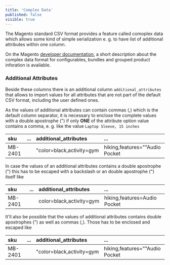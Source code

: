 ```yaml
---
title: 'Complex Data'
published: false
visible: true
---
```


The Magento standard CSV format provides a feature called comoplex data which allows some kind of simple serialization e. g. to have list of additional attributes within one column.

On the Magento [developer documentation](https://docs.magento.com/m2/ce/user_guide/system/data-complex.html), a short description about the complex data format for configurables, bundles and grouped product inforation is available. 

### Additional Attributes

Beside these columns there is an additional column `additional_attributes` that allows to import values for all attributes that are not part of the default CSV format, including the user defined ones.

As the values of additional attributes can contain commas (,) which is the default column separator, it is necessary to enclose the complete values with a double apostrophe (") if only **ONE** of the attribute option value contains a comma, e. g. like the value `Laptop Sleeve, 15 inches`

| sku     | ... | additional_attributes                                                                                    | ... |
|:--------|:----|:---------------------------------------------------------------------------------------------------------|:----|
| MB-2401 |     | "color=black,activity=gym|hiking,features=""Audio Pocket|Laptop Sleeve, 15 inches"""                     |     |

In case the values of an additional attributes contains a double apostrophe (") this has to be escaped with a backslash or an double apostrophe (") itself like

| sku     | ... | additional_attributes                                                                                    | ... |
|:--------|:----|:---------------------------------------------------------------------------------------------------------|:----|
| MB-2401 |     | color=black,activity=gym|hiking,features=Audio Pocket|Laptop \"Sleeve\"                                  |     |

It'll also be possible that the values of additional attributes contains double apostrophes (") as well as commas (,). Those has to be enclosed and escaped like 

| sku     | ... | additional_attributes                                                                                    | ... |
|:--------|:----|:---------------------------------------------------------------------------------------------------------|:----|
| MB-2401 |     | "color=black,activity=gym|hiking,features=""Audio Pocket|Laptop \"Sleeve\", 15 inches"""                 |     |